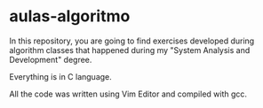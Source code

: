 # aulas-algoritmo

In this repository, you are going to find exercises developed during algorithm classes that happened during my "System Analysis and Development" degree.

Everything is in C language.

All the code was written using Vim Editor and compiled with gcc.
